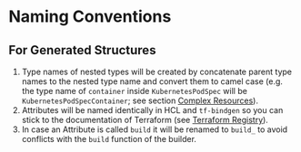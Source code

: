# Naming Conventions

## For Generated Structures

1. Type names of nested types will be created by concatenate parent type names to the nested type name and convert them to camel case (e.g. the type name of `container` inside `KubernetesPodSpec` will be `KubernetesPodSpecContainer`; see section [Complex Resources](./complex.md#create-a-complex-resource)).
2. Attributes will be named identically in HCL and `tf-bindgen` so you can stick to the documentation of Terraform (see [Terraform Registry](https://registry.terraform.io/)).
3. In case an Attribute is called `build` it will be renamed to `build_` to avoid conflicts with the `build` function of the builder.

